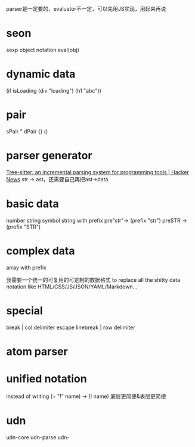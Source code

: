 parser是一定要的，evaluator不一定，可以先用JS实现，用起来再说

# seon
sexp object notation
eval(obj)
# dynamic data
(if isLoading (div "loading") (h1 "abc"))

# pair
sPair "
dPair {} ()
# parser generator
[Tree-sitter: an incremental parsing system for programming tools | Hacker News](https://news.ycombinator.com/item?id=26225298)
	str → ast，还需要自己再把ast→data
	
# basic data
number string symbol
string with prefix
pre"str"→ (prefix "str")
preSTR → (prefix "STR")

# complex data
array with prefix

我需要一个统一的可复用的可定制的数据格式
to replace all the shitty data notation like HTML/CSS/JS/JSON/YAML/Markdown...
# special
break | col delimiter
escape
linebreak | row delimiter
# atom parser
# unified notation
instead of writing (+ "!" name) → (! name)
底层更简便&表层更简便

# udn
udn-core
udn-parse
udn-
